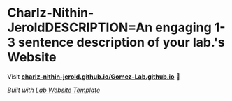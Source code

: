 
# Charlz-Nithin-JeroldDESCRIPTION=An engaging 1-3 sentence description of your lab.'s Website

Visit **[charlz-nithin-jerold.github.io/Gomez-Lab.github.io](https://charlz-nithin-jerold.github.io/Gomez-Lab.github.io)** 🚀

_Built with [Lab Website Template](https://greene-lab.gitbook.io/lab-website-template-docs)_
